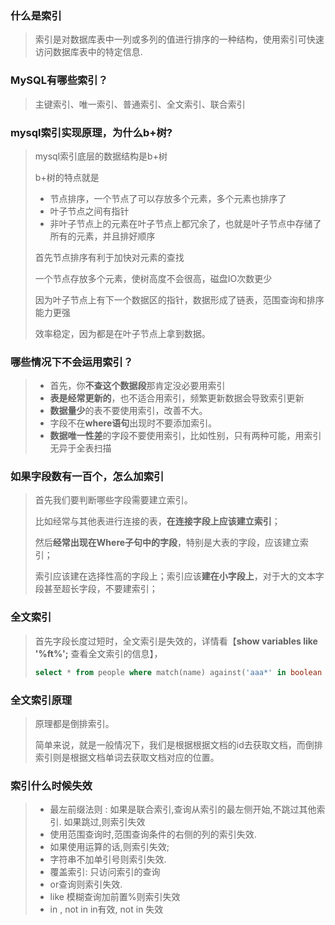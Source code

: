 ### 什么是索引

> 索引是对数据库表中一列或多列的值进行排序的一种结构，使用索引可快速访问数据库表中的特定信息.



### MySQL有哪些索引？

> 主键索引、唯一索引、普通索引、全文索引、联合索引



### mysql索引实现原理，为什么b+树?

> mysql索引底层的数据结构是b+树
>
> b+树的特点就是
>
> - 节点排序，一个节点了可以存放多个元素，多个元素也排序了
> - 叶子节点之间有指针
> - 非叶子节点上的元素在叶子节点上都冗余了，也就是叶子节点中存储了所有的元素，并且排好顺序
>
> 首先节点排序有利于加快对元素的查找
>
> 一个节点存放多个元素，使树高度不会很高，磁盘IO次数更少
>
> 因为叶子节点上有下一个数据区的指针，数据形成了链表，范围查询和排序能力更强
>
> 效率稳定，因为都是在叶子节点上拿到数据。



### 哪些情况下不会运用索引？

> - 首先，你**不查这个数据段**那肯定没必要用索引
> - **表是经常更新的**，也不适合用索引，频繁更新数据会导致索引更新
> - **数据量少**的表不要使用索引，改善不大。
> - 字段不在**where语句**出现时不要添加索引。
> - **数据唯一性差**的字段不要使用索引，比如性别，只有两种可能，用索引无异于全表扫描



### 如果字段数有一百个，怎么加索引

> 首先我们要判断哪些字段需要建立索引。
>
> 比如经常与其他表进行连接的表，**在连接字段上应该建立索引**；
>
> 然后**经常出现在Where子句中的字段**，特别是大表的字段，应该建立索引；
>
> 索引应该建在选择性高的字段上；索引应该**建在小字段上**，对于大的文本字段甚至超长字段，不要建索引；



### 全文索引

> 首先字段长度过短时，全文索引是失效的，详情看【**show variables like '%ft%';** 查看全文索引的信息】，
>
> ```sql
> select * from people where match(name) against('aaa*' in boolean mode);如果没有in boolean mode这段，默认是等值查询
> ```
>



### 全文索引原理

> 原理都是倒排索引。
>
> 简单来说，就是一般情况下，我们是根据根据文档的id去获取文档，而倒排索引则是根据文档单词去获取文档对应的位置。



### 索引什么时候失效

> - 最左前缀法则 : 如果是联合索引,查询从索引的最左侧开始,不跳过其他索引. 如果跳过,则索引失效
> - 使用范围查询时,范围查询条件的右侧的列的索引失效.
> - 如果使用运算的话,则索引失效;
> - 字符串不加单引号则索引失效.
> - 覆盖索引: 只访问索引的查询
> - or查询则索引失效.
> - like 模糊查询加前置%则索引失效
> - in , not in     in有效, not in 失效
